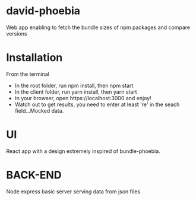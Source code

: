 # david-phoebia

Web app enabling to fetch the bundle sizes of npm packages and compare versions

# Installation

From the terminal

- In the root folder, run npm install, then npm start
- In the client folder, run yarn install, then yarn start
- In your browser, open https://localhost:3000 and enjoy!
- Watch out to get results, you need to enter at least 're' in the seach field...Mocked data.

# UI

React app with a design extremely inspired of bundle-phoebia.

# BACK-END

Node express basic server serving data from json files
